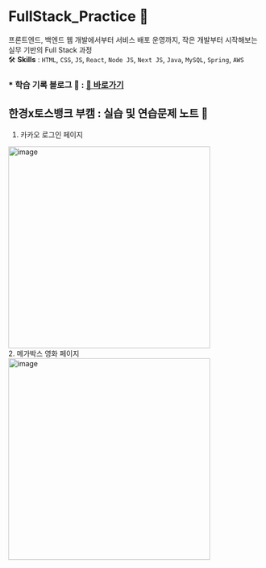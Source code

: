 # FullStack_Practice 🍿
프론트엔드, 백엔드 웹 개발에서부터 서비스 배포 운영까지, 작은 개발부터 시작해보는 실무 기반의 Full Stack 과정<br>
🛠️ <strong>Skills</strong> : `HTML`, `CSS`, `JS`, `React`, `Node JS`, `Next JS`, `Java`, `MySQL`, `Spring`, `AWS`
### * 학습 기록 블로그 💾 : [🍇 바로가기](https://xxilliant.tistory.com/category/%F0%9F%91%A9%E2%80%8D%F0%9F%92%BB%20%EA%B0%9C%EB%B0%9C%20%EA%B3%B5%EB%B6%80)

## 한경x토스뱅크 부캠 : 실습 및 연습문제 노트 📝
1. 카카오 로그인 페이지
<img width="400" alt="image" src="https://github.com/user-attachments/assets/49c3c647-8652-4b6b-bf2b-e5075bd27db8" />
<br>
2. 메가박스 영화 페이지<br>
  <img width="400" alt="image" src="https://github.com/user-attachments/assets/2639e090-e27f-45b0-9f78-9298bf6d35aa" />
<br>
